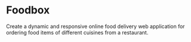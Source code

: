 # Foodbox
Create a dynamic and responsive online food delivery web application for ordering food items of different cuisines from a restaurant.
